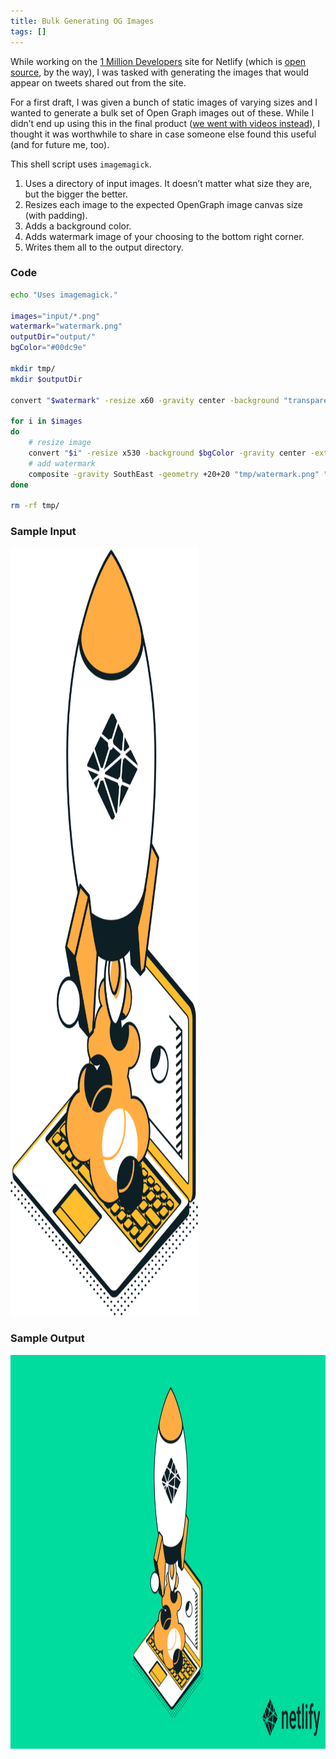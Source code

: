 ```yaml
---
title: Bulk Generating OG Images
tags: []
---
```

While working on the [1 Million Developers](https://million-devs.netlify.com/) site for Netlify (which is [open source](https://github.com/netlify/million-devs), by the way), I was tasked with generating the images that would appear on tweets shared out from the site.

For a first draft, I was given a bunch of static images of varying sizes and I wanted to generate a bulk set of Open Graph images out of these. While I didn’t end up using this in the final product ([we went with videos instead](https://twitter.com/1mdevs)), I thought it was worthwhile to share in case someone else found this useful (and for future me, too).

This shell script uses `imagemagick`.

1. Uses a directory of input images. It doesn’t matter what size they are, but the bigger the better.
2. Resizes each image to the expected OpenGraph image canvas size (with padding).
3. Adds a background color.
4. Adds watermark image of your choosing to the bottom right corner.
5. Writes them all to the output directory.

### Code

```bash
echo "Uses imagemagick."

images="input/*.png"
watermark="watermark.png"
outputDir="output/"
bgColor="#00dc9e"

mkdir tmp/
mkdir $outputDir

convert "$watermark" -resize x60 -gravity center -background "transparent" "tmp/watermark.png"

for i in $images
do
	# resize image
	convert "$i" -resize x530 -background $bgColor -gravity center -extent 1200x630 "tmp/${i##*/}"
	# add watermark
	composite -gravity SouthEast -geometry +20+20 "tmp/watermark.png" "tmp/${i##*/}" "${outputDir}${i##*/}"
done

rm -rf tmp/
```

### Sample Input

<img src="/web/img/posts/bulk-og-images/input.png" alt="" width="624" height="1229" style="max-width: 300px">

### Sample Output

<img src="/web/img/posts/bulk-og-images/output.png" alt="" width="1200" height="630">
